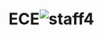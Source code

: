 # ECE![staff4](https://user-images.githubusercontent.com/105531271/168552643-1e450cc3-9689-4fa1-a8dd-7c61eeb26ec5.jpeg)
